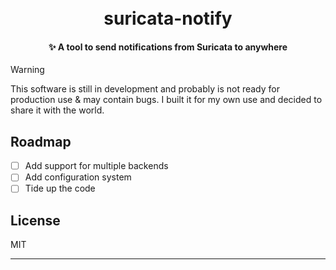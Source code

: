
<h1 align="center">
  <br>
  suricata-notify
  <br>
</h1>

<h4 align="center">✨ A tool to send notifications from Suricata to anywhere </h4>

> [!WARNING]
> This software is still in development and probably is not ready for production use & may contain bugs. I built it for my own use and decided to share it with the world.

## Roadmap
- [ ] Add support for multiple backends
- [ ] Add configuration system
- [ ] Tide up the code

## License

MIT

---



